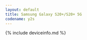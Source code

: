 ```yaml
---
layout: default
title: Samsung Galaxy S20+/S20+ 5G
codename: y2s
---
```


{% include deviceinfo.md %}
